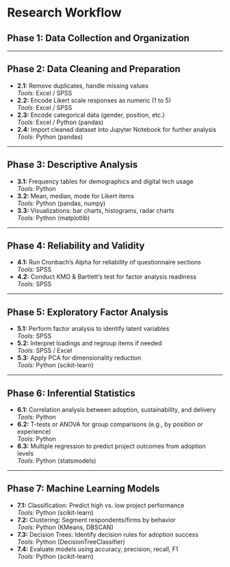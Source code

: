 
# Research Workflow

## Phase 1: Data Collection and Organization

---

## Phase 2: Data Cleaning and Preparation

- **2.1:** Remove duplicates, handle missing values  
  *Tools:* Excel / SPSS
- **2.2:** Encode Likert scale responses as numeric (1 to 5)  
  *Tools:* Excel / SPSS
- **2.3:** Encode categorical data (gender, position, etc.)  
  *Tools:* Excel / Python (pandas)
- **2.4:** Import cleaned dataset into Jupyter Notebook for further analysis  
  *Tools:* Python (pandas)

---

## Phase 3: Descriptive Analysis

- **3.1:** Frequency tables for demographics and digital tech usage  
  *Tools:* Python
- **3.2:** Mean, median, mode for Likert items  
  *Tools:* Python (pandas, numpy)
- **3.3:** Visualizations: bar charts, histograms, radar charts  
  *Tools:* Python (matplotlib)

---

## Phase 4: Reliability and Validity

- **4.1:** Run Cronbach’s Alpha for reliability of questionnaire sections  
  *Tools:* SPSS
- **4.2:** Conduct KMO & Bartlett’s test for factor analysis readiness  
  *Tools:* SPSS

---

## Phase 5: Exploratory Factor Analysis

- **5.1:** Perform factor analysis to identify latent variables  
  *Tools:* SPSS
- **5.2:** Interpret loadings and regroup items if needed  
  *Tools:* SPSS / Excel
- **5.3:** Apply PCA for dimensionality reduction  
  *Tools:* Python (scikit-learn)

---

## Phase 6: Inferential Statistics

- **6.1:** Correlation analysis between adoption, sustainability, and delivery  
  *Tools:* Python
- **6.2:** T-tests or ANOVA for group comparisons (e.g., by position or experience)  
  *Tools:* Python
- **6.3:** Multiple regression to predict project outcomes from adoption levels  
  *Tools:* Python (statsmodels)

---

## Phase 7: Machine Learning Models

- **7.1:** Classification: Predict high vs. low project performance  
  *Tools:* Python (scikit-learn)
- **7.2:** Clustering: Segment respondents/firms by behavior  
  *Tools:* Python (KMeans, DBSCAN)
- **7.3:** Decision Trees: Identify decision rules for adoption success  
  *Tools:* Python (DecisionTreeClassifier)
- **7.4:** Evaluate models using accuracy, precision, recall, F1  
  *Tools:* Python (scikit-learn)
